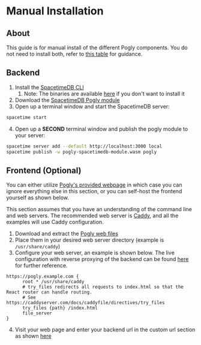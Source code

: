 # Manual Installation
## About
This guide is for manual install of the different Pogly components. You do not need to install both, refer to [this table](/index.md#installation) for guidance.

## Backend
1. Install the [SpacetimeDB CLI](https://spacetimedb.com/install)
    1. Note: The binaries are available [here](https://github.com/clockworklabs/SpacetimeDB/releases/latest) if you don't want to install it
2. Download
   the [SpacetimeDB Pogly module](https://github.com/PoglyApp/pogly-standalone/releases/latest/download/spacetimedb-module.zip)
3. Open up a terminal window and start the SpacetimeDB server:

```bash
spacetime start
```

4. Open up a **SECOND** terminal window and publish the pogly module to your server:

```bash
spacetime server add --default http://localhost:3000 local
spacetime publish -w pogly-spacetimedb-module.wasm pogly
```

## Frontend (Optional)
You can either utilize [Pogly's provided webpage](https://standalone.pogly.gg/) in which case you can ignore everything else in this section, or you can self-host the frontend yourself as shown below.

This section assumes that you have an understanding of the command line and web servers. The recommended web server is [Caddy](https://caddyserver.com/), and all the examples will use Caddy configuration.

1. Download and extract the [Pogly web files](https://github.com/PoglyApp/pogly-standalone/releases/latest/download/pogly-web.tar.gz)
2. Place them in your desired web server directory (example is `/usr/share/caddy`)
3. Configure your web server, an example is shown below. The live configuration with reverse proxying of the backend can be found [here](https://github.com/Noxal/pogly-standalone/blob/main/docker/Caddyfile) for further reference.

```caddyfile
https://pogly.example.com {
      root * /usr/share/caddy
      # try_files redirects all requests to index.html so that the React router can handle routing.
      # See https://caddyserver.com/docs/caddyfile/directives/try_files
      try_files {path} /index.html
      file_server
}
```

4. Visit your web page and enter your backend url in the custom url section as shown [here](/install/docker.md#usage)
